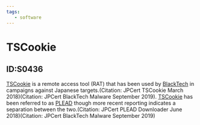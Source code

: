 ```yaml
---
tags:
   - software
---
```

# TSCookie
## ID:S0436
[TSCookie](software/S0436) is a remote access tool (RAT) that has been used by [BlackTech](groups/G0098) in campaigns against Japanese targets.(Citation: JPCert TSCookie March 2018)(Citation: JPCert BlackTech Malware September 2019). [TSCookie](software/S0436) has been referred to as [PLEAD](software/S0435) though more recent reporting indicates a separation between the two.(Citation: JPCert PLEAD Downloader June 2018)(Citation: JPCert BlackTech Malware September 2019)
